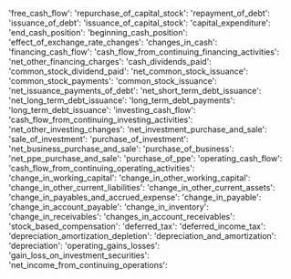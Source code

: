 'free_cash_flow': 
'repurchase_of_capital_stock': 
'repayment_of_debt': 
'issuance_of_debt': 
'issuance_of_capital_stock': 
'capital_expenditure': 
'end_cash_position': 
'beginning_cash_position': 
'effect_of_exchange_rate_changes': 
'changes_in_cash': 
'financing_cash_flow': 
'cash_flow_from_continuing_financing_activities': 
'net_other_financing_charges': 
'cash_dividends_paid': 
'common_stock_dividend_paid': 
'net_common_stock_issuance': 
'common_stock_payments': 
'common_stock_issuance': 
'net_issuance_payments_of_debt': 
'net_short_term_debt_issuance': 
'net_long_term_debt_issuance': 
'long_term_debt_payments': 
'long_term_debt_issuance': 
'investing_cash_flow': 
'cash_flow_from_continuing_investing_activities': 
'net_other_investing_changes': 
'net_investment_purchase_and_sale': 
'sale_of_investment': 
'purchase_of_investment': 
'net_business_purchase_and_sale': 
'purchase_of_business': 
'net_ppe_purchase_and_sale': 
'purchase_of_ppe': 
'operating_cash_flow': 
'cash_flow_from_continuing_operating_activities': 
'change_in_working_capital': 
'change_in_other_working_capital': 
'change_in_other_current_liabilities': 
'change_in_other_current_assets': 
'change_in_payables_and_accrued_expense': 
'change_in_payable': 
'change_in_account_payable': 
'change_in_inventory': 
'change_in_receivables': 
'changes_in_account_receivables': 
'stock_based_compensation': 
'deferred_tax': 
'deferred_income_tax': 
'depreciation_amortization_depletion': 
'depreciation_and_amortization': 
'depreciation': 
'operating_gains_losses': 
'gain_loss_on_investment_securities': 
'net_income_from_continuing_operations': 